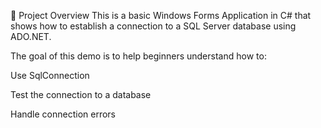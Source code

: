 📌 Project Overview
This is a basic Windows Forms Application in C# that shows how to establish a connection to a SQL Server database using ADO.NET.

The goal of this demo is to help beginners understand how to:

Use SqlConnection

Test the connection to a database

Handle connection errors
